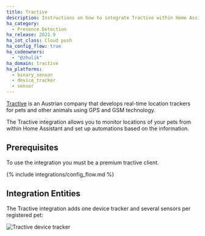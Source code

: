 ```yaml
---
title: Tractive
description: Instructions on how to integrate Tractive within Home Assistant.
ha_category:
  - Presence Detection
ha_release: 2021.9
ha_iot_class: Cloud push
ha_config_flow: true
ha_codeowners:
  - "@zhulik"
ha_domain: tractive
ha_platforms:
  - binary_sensor
  - device_tracker
  - sensor
---
```


[Tractive](https://tractive.com/en/) is an Austrian company that develops real-time location trackers for pets and other animals using GPS and GSM technology.

The Tractive integration allows you to monitor locations of your pets from within Home Assistant and set up automations based on the information.

## Prerequisites

To use the integration you must be a premium tractive client.

{% include integrations/config_flow.md %}

## Integration Entities

The Tractive integration adds one device tracker and several sensors per registered pet:

![Tractive device tracker](/images/integrations/tractive/device_tracker.png)
